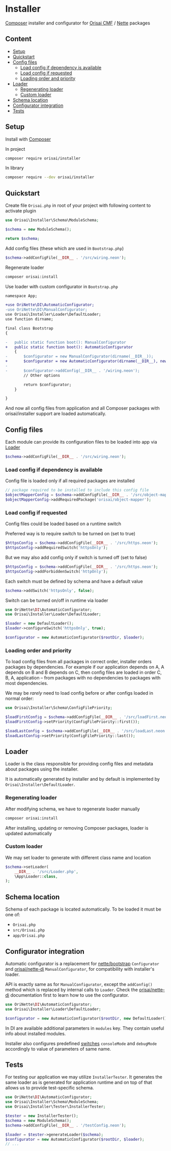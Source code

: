 # Installer

[Composer](https://getcomposer.org) installer and configurator for
[Orisai CMF](https://github.com/orisai/cmf) / [Nette](https://nette.org) packages

## Content

- [Setup](#setup)
- [Quickstart](#quickstart)
- [Config files](#config-files)
	- [Load config if dependency is available](#load-config-if-dependency-is-available)
	- [Load config if requested](#load-config-if-requested)
	- [Loading order and priority](#loading-order-and-priority)
- [Loader](#loader)
	- [Regenerating loader](#regenerating-loader)
	- [Custom loader](#custom-loader)
- [Schema location](#schema-location)
- [Configurator integration](#configurator-integration)
- [Tests](#tests)

## Setup

Install with [Composer](https://getcomposer.org)

In project

```sh
composer require orisai/installer
```

In library

```sh
composer require --dev orisai/installer
```

## Quickstart

Create file `Orisai.php` in root of your project with following content to activate plugin

```php
use Orisai\Installer\Schema\ModuleSchema;

$schema = new ModuleSchema();

return $schema;
```

Add config files (these which are used in `Bootstrap.php`)

```php
$schema->addConfigFile(__DIR__ . '/src/wiring.neon');
```

Regenerate loader

```sh
composer orisai:install
```

Use loader with custom configurator in `Bootstrap.php`

```diff
namespace App;

+use OriNette\DI\AutomaticConfigurator;
-use OriNette\DI\ManualConfigurator;
use Orisai\Installer\Loader\DefaultLoader;
use function dirname;

final class Bootstrap
{

-	public static function boot(): ManualConfigurator
+	public static function boot(): AutomaticConfigurator
	{
-		$configurator = new ManualConfigurator(dirname(__DIR__));
+		$configurator = new AutomaticConfigurator(dirname(__DIR__), new DefaultLoader());
-
-		$configurator->addConfig(__DIR__ . '/wiring.neon');
		// Other options

		return $configurator;
	}

}
```

And now all config files from application and all Composer packages with orisai/installer support are loaded
automatically.

## Config files

Each module can provide its configuration files to be loaded into app via [Loader](#loader)

```php
$schema->addConfigFile(__DIR__ . '/src/wiring.neon');
```

### Load config if dependency is available

Config file is loaded only if all required packages are installed

```php
// package required to be installed to include this config file
$objectMapperConfig = $schema->addConfigFile(__DIR__ . '/src/object-mapper.neon');
$objectMapperConfig->addRequiredPackage('orisai/object-mapper');
```

### Load config if requested

Config files could be loaded based on a runtime switch

Preferred way is to require switch to be turned on (set to true)

```php
$httpsConfig = $schema->addConfigFile(__DIR__ . '/src/https.neon');
$httpsConfig->addRequiredSwitch('httpsOnly');
```

But we may also add config only if switch is turned off (set to false)

```php
$httpsConfig = $schema->addConfigFile(__DIR__ . '/src/https.neon');
$httpsConfig->addForbiddenSwitch('httpOnly');
```

Each switch must be defined by schema and have a default value

```php
$schema->addSwitch('httpsOnly', false);
```

Switch can be turned on/off in runtime via loader

```php
use OriNette\DI\AutomaticConfigurator;
use Orisai\Installer\Loader\DefaultLoader;

$loader = new DefaultLoader();
$loader->configureSwitch('httpsOnly', true);

$configurator = new AutomaticConfigurator($rootDir, $loader);
```

### Loading order and priority

To load config files from all packages in correct order, installer orders packages by dependencies. For example if our
application depends on A, A depends on B and B depends on C, then config files are loaded in order C, B, A, application
– from packages with no dependencies to packages with most dependencies.

We may be *rarely* need to load config before or after configs loaded in normal order:

```php
use Orisai\Installer\Schema\ConfigFilePriority;

$loadFirstConfig = $schema->addConfigFile(__DIR__ . '/src/loadFirst.neon');
$loadFirstConfig->setPriority(ConfigFilePriority::first());

$loadLastConfig = $schema->addConfigFile(__DIR__ . '/src/loadLast.neon');
$loadLastConfig->setPriority(ConfigFilePriority::last());
```

## Loader

Loader is the class responsible for providing config files and metadata about packages using the installer.

It is automatically generated by installer and by default is implemented by `Orisai\Installer\DefaultLoader`.

### Regenerating loader

After modifying schema, we have to regenerate loader manually

```sh
composer orisai:install
```

After installing, updating or removing Composer packages, loader is updated automatically

### Custom loader

We may set loader to generate with different class name and location

```php
$schema->setLoader(
	__DIR__ . '/src/Loader.php',
	\App\Loader::class,
);
```

## Schema location

Schema of each package is located automatically. To be loaded it must be one of:

- `Orisai.php`
- `src/Orisai.php`
- `app/Orisai.php`

## Configurator integration

Automatic configurator is a replacement for [nette/bootstrap](https://github.com/nette/bootstrap) `Configurator` and
[orisai/nette-di](https://github.com/orisai/nette-di) `ManualConfigurator`, for compatibility with installer's loader.

API is exactly same as for `ManualConfigurator`, except the `addConfig()` method which is replaced by internal calls
to `Loader`. Check the [orisai/nette-di](https://github.com/orisai/nette-di) documentation first to learn how to use the
configurator.

```php
use OriNette\DI\AutomaticConfigurator;
use Orisai\Installer\Loader\DefaultLoader;

$configurator = new AutomaticConfigurator($rootDir, new DefaultLoader());
```

In DI are available additional parameters in `modules` key. They contain useful info about installed modules.

Installer also configures predefined [switches](#load-config-if-requested) `consoleMode` and `debugMode` accordingly to
value of parameters of same name.

## Tests

For testing our application we may utilize `InstallerTester`. It generates the same loader as is generated for
application runtime and on top of that allows us to provide test-specific schema.

```php
use OriNette\DI\AutomaticConfigurator;
use Orisai\Installer\Schema\ModuleSchema;
use Orisai\Installer\Tester\InstallerTester;

$tester = new InstallerTester();
$schema = new ModuleSchema();
$schema->addConfigFile(__DIR__ . '/testConfig.neon');

$loader = $tester->generateLoader($schema);
$configurator = new AutomaticConfigurator($rootDir, $loader);
// ...
```

